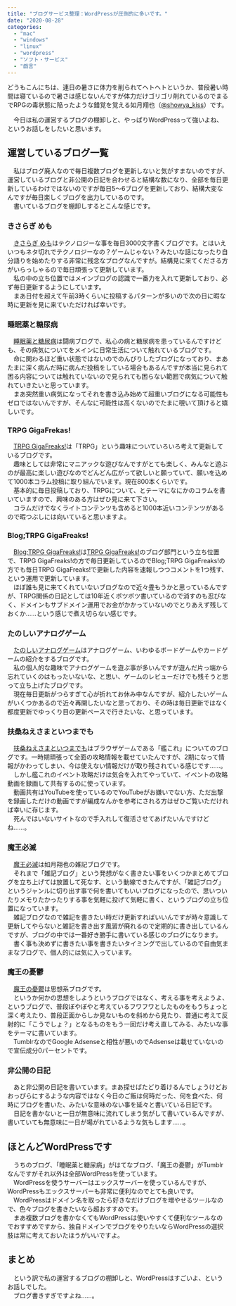```yaml
---
title: "ブログサービス整理：WordPressが圧倒的に多いです。"
date: "2020-08-28"
categories: 
  - "mac"
  - "windows"
  - "linux"
  - "wordpress"
  - "ソフト・サービス"
  - "戯言"
---
```


どうもこんにちは、連日の暑さに体力を削られてヘトヘトというか、普段暑い時間は寝ているので暑さは感じないんですが体力だけゴリゴリ削れているのでまるでRPGの毒状態に陥ったような錯覚を覚える如月翔也（[@showya\_kiss](http://twitter.com/showya_kiss)）です。  
  
　今日は私の運営するブログの棚卸しと、やっぱりWordPressって強いよね、というお話しをしたいと思います。  

## 運営しているブログ一覧

　私はブログ廃人なので毎日複数ブログを更新しないと気がすまないのですが、運営しているブログと非公開の日記を合わせると結構な数になり、全部を毎日更新しているわけではないのですが毎日5〜6ブログを更新しており、結構大変なんですが毎日楽しくブログを出力しているのです。  
　書いているブログを棚卸しするとこんな感じです。  

### きさらぎ めも

　[きさらぎ めも](https://techblog.show-ya.blue)はテクノロジーな事を毎日3000文字書くブログです。とはいえいつもネタ切れでテクノロジーなの？ゲームじゃない？みたいな話になったり自分語りを始めたりする非常に残念なブログなんですが。結構見に来てくださる方がいらっしゃるので毎日頑張って更新しています。  
　私の中の立ち位置ではメインブログの認識で一番力を入れて更新しており、必ず毎日更新するようにしています。  
　まあ日付を超えて午前3時くらいに投稿するパターンが多いので次の日に暇な時に更新を見に来ていただければ幸いです。  

### 睡眠薬と糖尿病

　[睡眠薬と糖尿病](https://darktribe.hatenablog.com/)は闘病ブログで、私心の病と糖尿病を患っているんですけども、その病気についてをメインに日常生活について触れているブログです。  
　命に関わるほど重い状態ではないのでのんびりしたブログになっており、まあたまに深く病んだ時に病んだ投稿をしている場合もあるんですが本当に見られて困る内容については触れていないので見られても困らない範囲で病気について触れていきたいと思っています。  
　まあ突然重い病気になってそれを書き込み始めて超重いブログになる可能性もゼロではないんですが、そんなに可能性は高くないのでたまに覗いて頂けると嬉しいです。  

### TRPG GigaFrekas!

　[TRPG GigaFreaks!](https://trpg.gigafreaks.com/)は「TRPG」という趣味についていろいろ考えて更新しているブログです。  
　趣味としては非常にマニアックな遊びなんですがとても楽しく、みんなと遊ぶのが最高に楽しい遊びなのでどんどん広がって欲しいと願っていて、願いを込めて1000本コラム投稿に取り組んでいます。現在800本くらいです。  
　基本的に毎日投稿しており、TRPGについて、とテーマになにかのコラムを書いていますので、興味のある方はぜひ見に来て下さい。  
　コラムだけでなくライトコンテンツも含めると1000本近いコンテンツがあるので暇つぶしには向いていると思いますよ。  

### Blog;TRPG GigaFreaks!

　[Blog;TRPG GigaFreaks!](https://blog.trpg.gigafreaks.com/)は[TRPG GigaFreaks!](https://trpg.gigafreaks.com/)のブログ部門という立ち位置で、TRPG GigaFreaks!の方で毎日更新しているのでBlog;TRPG GigaFreaks!の方でも毎日TRPG GigaFreaks!で更新した内容を速報しつつコメントを1つ残す、という運用で更新しています。  
　ほぼ誰も見に来てくれていないブログなので近々畳もうかと思っているんですが、TRPG関係の日記としては10年近くポツポツ書いているので消すのも忍びなく、ドメインもサブドメイン運用でお金がかかっていないのでとりあえず残しておくか……という感じで煮え切らない感じです。  

### たのしいアナログゲーム

　[たのしいアナログゲーム](https://analoggame.gigafreaks.com/)はアナログゲーム、いわゆるボードゲームやカードゲームの紹介をするブログです。  
　私の個人的な趣味でアナログゲームを遊ぶ事が多いんですが遊んだ片っ端から忘れていくのはもったいないな、と思い、ゲームのレビューだけでも残そうと思って立ち上げたブログです。  
　現在毎日更新がつらすぎて心が折れてお休み中なんですが、紹介したいゲームがいくつかあるので近々再開したいなと思っており、その時は毎日更新ではなく都度更新でゆっくり目の更新ペースで行きたいな、と思っています。  

### 扶桑ねえさまといつまでも

　[扶桑ねえさまといつまでも](https://kancolle.show-ya.blue/)はブラウザゲームである「艦これ」についてのブログです。一時期頑張って全面の攻略情報を載せていたんですが、2期になって情報がかわってしまい、今は使えない情報だけが取り残されている感じです……。  
　しかし艦これのイベント攻略だけは気合を入れてやっていて、イベントの攻略動画を録画して共有するのに使っています。  
　動画共有はYouTubeを使っているのでYouTubeがお嫌いでない方、ただ出撃を録画しただけの動画ですが編成なんかを参考にされる方はぜひご覧いただければ幸いに存じます。  
　死んではいないサイトなので手入れして復活させてあげたいんですけどね……。  

### 魔王必滅

　[魔王必滅](https://devil.show-ya.blue/)は如月翔也の雑記ブログです。  
　それまで「雑記ブログ」という発想がなく書きたい事をいくつかまとめてブログを立ち上げては放置して死なす、という動線できたんですが、「雑記ブログ」というジャンルに切り出す事で何を書いてもいいブログになったので、思いついたりメモりたかったりする事を気軽に投げて気軽に書く、というブログの立ち位置になっています。  
　雑記ブログなので雑記を書きたい時だけ更新すればいいんですが時々意識して更新してやらないと雑記を書き出す風習が廃れるので定期的に書き出しているんですが、ブログの中では一番好き勝手に書いている感じのブログになります。  
　書く事も決めずに書きたい事を書きたいタイミングで出しているので自由気ままなブログで、個人的には気に入っています。  

### 魔王の憂鬱

　[魔王の憂鬱](https://show-ya.tumblr.com/)は思想系ブログです。  
　というか何かの思想をしようというブログではなく、考える事を考えようよ、というブログで、普段ぼやぼやと考えているフワフワとしたものをもうちょっと深く考えたり、普段正面からしか見ないものを斜めから見たり、普通に考えて反射的に「こうでしょ？」となるものをもう一回だけ考え直してみる、みたいな事をテーマに書いています。  
　TumblrなのでGoogle Adsenseと相性が悪いのでAdsenseは載せていないので宣伝成分0パーセントです。  

### 非公開の日記

　あと非公開の日記を書いています。まあ探せばたどり着けるんでしょうけどおおっぴらにするような内容ではなく今日のご飯は何時だった、何を食べた、何時にブログを書いた、みたいな意味のない事を延々と書いている日記です。  
　日記を書かないと一日が無意味に流れてしまう気がして書いているんですが、書いていても無意味に一日が場がれているような気もします……。

## ほとんどWordPressです

　うちのブログ、「睡眠薬と糖尿病」がはてなブログ、「魔王の憂鬱」がTumblrなんですがそれ以外は全部WordPressを使っています。  
　WordPressを使うサーバーはエックスサーバーを使っているんですが、WordPressもエックスサーバーも非常に便利なのでとても良いです。  
　WordPressはドメイン名を取ったら好きなだけブログを増やせるツールなので、色々ブログを書きたいなら超おすすめです。  
　まあ複数ブログを書かなくてもWordPressは使いやすくて便利なツールなのでおすすめですから、独自ドメインでブログをやりたいならWordPressの選択肢は常に考えておいたほうがいいですよ。  

## まとめ

　という訳で私の運営するブログの棚卸しと、WordPressはすごいよ、というお話しでした。  
　ブログ書きすぎですよね……。
